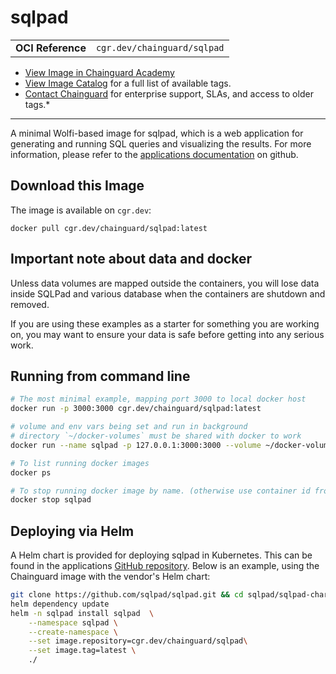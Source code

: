 <!--monopod:start-->
# sqlpad
| | |
| - | - |
| **OCI Reference** | `cgr.dev/chainguard/sqlpad` |


* [View Image in Chainguard Academy](https://edu.chainguard.dev/chainguard/chainguard-images/reference/sqlpad/overview/)
* [View Image Catalog](https://console.enforce.dev/images/catalog) for a full list of available tags.
* [Contact Chainguard](https://www.chainguard.dev/chainguard-images) for enterprise support, SLAs, and access to older tags.*

---
<!--monopod:end-->

<!--overview:start-->
A minimal Wolfi-based image for sqlpad, which is a web application for generating and running SQL queries and visualizing the results. For more information, please refer to the [applications documentation](https://github.com/sqlpad/sqlpad) on github.
<!--overview:end-->

<!--getting:start-->
## Download this Image
The image is available on `cgr.dev`:

```
docker pull cgr.dev/chainguard/sqlpad:latest
```
<!--getting:end-->

<!--body:start-->
## Important note about data and docker

Unless data volumes are mapped outside the containers, you will lose data inside SQLPad and various database when the containers are shutdown and removed.

If you are using these examples as a starter for something you are working on, you may want to ensure your data is safe before getting into any serious work.

## Running from command line

```sh
# The most minimal example, mapping port 3000 to local docker host
docker run -p 3000:3000 cgr.dev/chainguard/sqlpad:latest

# volume and env vars being set and run in background
# directory `~/docker-volumes` must be shared with docker to work
docker run --name sqlpad -p 127.0.0.1:3000:3000 --volume ~/docker-volumes/sqlpad-postgres:/var/lib/sqlpad --detach cgr.dev/chainguard/sqlpad:latest

# To list running docker images
docker ps

# To stop running docker image by name. (otherwise use container id from `docker ps`)
docker stop sqlpad
```

## Deploying via Helm
A Helm chart is provided for deploying sqlpad in Kubernetes. This can be found in the applications [GitHub repository](https://github.com/sqlpad/sqlpad/tree/master/sqlpad-charts).
Below is an example, using the Chainguard image with the vendor's Helm chart:
```bash
git clone https://github.com/sqlpad/sqlpad.git && cd sqlpad/sqlpad-charts
helm dependency update
helm -n sqlpad install sqlpad  \
    --namespace sqlpad \
    --create-namespace \
    --set image.repository=cgr.dev/chainguard/sqlpad\
    --set image.tag=latest \
    ./
```
<!--body:end-->
